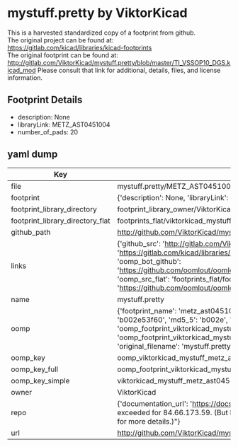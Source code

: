 # mystuff.pretty by ViktorKicad  
This is a harvested standardized copy of a footprint from github.  
The original project can be found at:  
https://gitlab.com/kicad/libraries/kicad-footprints  
The original footprint can be found at:
http://gitlab.com/ViktorKicad/mystuff.pretty/blob/master/TI_VSSOP10_DGS.kicad_mod
Please consult that link for additional, details, files, and license information.  
## Footprint Details
* description: None  
* libraryLink: METZ_AST0451004  
* number_of_pads: 20  
## yaml dump  
| Key | Value |  
| --- | --- |  
| file | mystuff.pretty/METZ_AST0451004.kicad_mod |  
| footprint | {'description': None, 'libraryLink': 'METZ_AST0451004', 'number_of_pads': 20} |  
| footprint_library_directory | footprint_library_owner/ViktorKicad_mystuff.pretty |  
| footprint_library_directory_flat | footprints_flat/viktorkicad_mystuff_metz_ast0451004/working |  
| github_path | http://github.com/ViktorKicad/mystuff.pretty/blob/master/METZ_AST0451004.kicad_mod |  
| links | {'github_src': 'http://gitlab.com/ViktorKicad/mystuff.pretty/blob/master/TI_VSSOP10_DGS.kicad_mod', 'github_src_repo': 'https://gitlab.com/kicad/libraries/kicad-footprints', 'oomp_bot': 'footprints/viktorkicad_mystuff_metz_ast0451004/working', 'oomp_bot_github': 'https://github.com/oomlout/oomlout_oomp_footprint_bot/tree/main/footprints/viktorkicad_mystuff_metz_ast0451004/working', 'oomp_src_flat': 'footprints_flat/footprints_flat/viktorkicad_mystuff_metz_ast0451004/working', 'oomp_src_flat_github': 'https://github.com/oomlout/oomlout_oomp_footprint_src/tree/main/footprints_flat/viktorkicad_mystuff_metz_ast0451004/working'} |  
| name | mystuff.pretty |  
| oomp | {'footprint_name': 'metz_ast0451004', 'library_name': 'mystuff', 'md5': 'b002e53f60bd50227a1f256e14625c53', 'md5_10': 'b002e53f60', 'md5_5': 'b002e', 'md5_6': 'b002e5', 'oomp_key': 'oomp_viktorkicad_mystuff_metz_ast0451004', 'oomp_key_extra': 'oomp_footprint_viktorkicad_mystuff_metz_ast0451004', 'oomp_key_full': 'oomp_footprint_viktorkicad_mystuff_metz_ast0451004_b002e5', 'oomp_key_simple': 'viktorkicad_mystuff_metz_ast0451004', 'original_filename': 'mystuff.pretty/METZ_AST0451004.kicad_mod', 'owner_name': 'viktorkicad'} |  
| oomp_key | oomp_viktorkicad_mystuff_metz_ast0451004 |  
| oomp_key_full | oomp_footprint_viktorkicad_mystuff_metz_ast0451004 |  
| oomp_key_simple | viktorkicad_mystuff_metz_ast0451004 |  
| owner | ViktorKicad |  
| repo | {'documentation_url': 'https://docs.github.com/rest/overview/resources-in-the-rest-api#rate-limiting', 'message': "API rate limit exceeded for 84.66.173.59. (But here's the good news: Authenticated requests get a higher rate limit. Check out the documentation for more details.)"} |  
| url | http://github.com/ViktorKicad/mystuff.pretty |  

